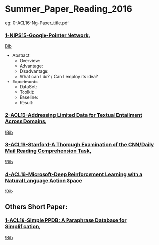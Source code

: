 # Summer_Paper_Reading_2016
eg: 0-ACL16-Ng-Paper_title.pdf


### [1-NIPS15-Google-Pointer Network](http://papers.nips.cc/paper/5866-pointer-networks.pdf),
[Bib](https://papers.nips.cc/paper/5866-pointer-networks/bibtex)

- Abstract
  - Overview:
  - Advantage:
  - Disadvantage:
  - What can I do? / Can I employ its idea?
- Experiments
  - DataSet:
  - Toolkit:
  - Baseline:
  - Result:

### [2-ACL16-Addressing Limited Data for Textual Entailment Across Domains](https://arxiv.org/pdf/1606.02638v1.pdf),
[!Bib](~)

### [3-ACL16-Stanford-A Thorough Examination of the CNN/Daily Mail Reading Comprehension Task](https://arxiv.org/abs/1606.02858),
[!Bib](~)


### [4-ACL16-Microsoft-Deep Reinforcement Learning with a Natural Language Action Space](http://arxiv.org/pdf/1511.04636v5.pdf)
[!Bib](~)

## Others Short Paper:

### [1-ACL16-Simple PPDB: A Paraphrase Database for Simplification](http://cis.upenn.edu/~ccb/publications/simple-ppdb.pdf),
[!Bib](~)



